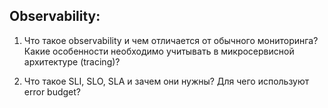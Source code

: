 ## Observability:

1. Что такое observability и чем отличается от обычного мониторинга? Какие особенности необходимо учитывать в микросервисной архитектуре (tracing)?

2. Что такое SLI, SLO, SLA и зачем они нужны? Для чего используют error budget?

